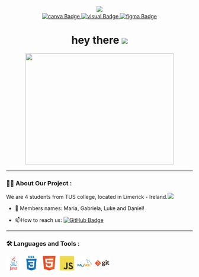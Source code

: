 <div id="header" align="center">
  <img src="https://media.giphy.com/media/hqU2KkjW5bE2v2Z7Q2/giphy.gif" width="300"/>
</div>


<div id="badges" align="center">
  <a href="https://www.canva.com/design/DAFPY_biN2E/dk0Omk2T2HbZvY-YtFKqTw/edit?utm_content=DAFPY_biN2E&utm_campaign=designshare&utm_medium=link2&utm_source=sharebutton">
    <img src="https://img.shields.io/badge/canva-blue?style=for-the-badge&logo=canva&logoColor=white" alt="canva Badge"/>
  </a>
  <a href="https://online.visual-paradigm.com/share.jsp?id=323138393938372d31">
    <img src="https://img.shields.io/badge/VisualParadigm-red?style=for-the-badge&logo=visual&logoColor=white" alt="visual Badge"/>
  </a>
  <a href="https://www.figma.com/file/hiTiST6HVddDs5fpFCSYIP/Untitled?node-id=0%3A1">
    <img src="https://img.shields.io/badge/figma-purple?style=for-the-badge&logo=figma&logoColor=white" alt="figma Badge"/>
  </a>
</div>


<h1 align="center">
  hey there
  <img src="https://media.giphy.com/media/hvRJCLFzcasrR4ia7z/giphy.gif" width="30px"/>
</h1>

<div align="center">
  <img src="https://media.giphy.com/media/qgQUggAC3Pfv687qPC/giphy.gif" width="400" height="300"/>
</div>


---

### :woman_technologist: About Our Project :

We are 4 students from TUS college, located in Limerick - Ireland.<img src="https://media.giphy.com/media/WUlplcMpOCEmTGBtBW/giphy.gif" width="30"> 
- :telescope: Members names: Maria, Gabriela, Luke and Daniel!



- :mailbox:How to reach us: 
[![GitHub Badge](https://img.shields.io/badge/-github-black?style=flat&logo=gitHub&logoColor=white)](https://www.github.com/WebProjectTus)


---

### :hammer_and_wrench: Languages and Tools :

<div>
  <img src="https://github.com/devicons/devicon/blob/master/icons/java/java-original-wordmark.svg" title="Java" alt="Java" width="40" height="40"/>&nbsp;
  <img src="https://github.com/devicons/devicon/blob/master/icons/css3/css3-plain-wordmark.svg"  title="CSS3" alt="CSS" width="40" height="40"/>&nbsp;
  <img src="https://github.com/devicons/devicon/blob/master/icons/html5/html5-original.svg" title="HTML5" alt="HTML" width="40" height="40"/>&nbsp;
  <img src="https://github.com/devicons/devicon/blob/master/icons/javascript/javascript-original.svg" title="JavaScript" alt="JavaScript" width="40" height="40"/>&nbsp;
  <img src="https://github.com/devicons/devicon/blob/master/icons/mysql/mysql-original-wordmark.svg" title="MySQL"  alt="MySQL" width="40" height="40"/>&nbsp;
  <img src="https://github.com/devicons/devicon/blob/master/icons/git/git-original-wordmark.svg" title="Git" **alt="Git" width="40" height="40"/>
</div>
